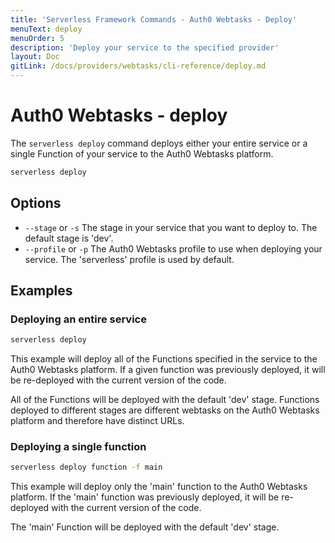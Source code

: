 ```yaml
---
title: 'Serverless Framework Commands - Auth0 Webtasks - Deploy'
menuText: deploy
menuOrder: 5
description: 'Deploy your service to the specified provider'
layout: Doc
gitLink: /docs/providers/webtasks/cli-reference/deploy.md
---
```


# Auth0 Webtasks - deploy

The `serverless deploy` command deploys either your entire service or a single Function of your service to the Auth0 Webtasks platform.

```bash
serverless deploy
```

## Options
- `--stage` or `-s` The stage in your service that you want to deploy to. The default stage is 'dev'.
- `--profile` or `-p` The Auth0 Webtasks profile to use when deploying your service. The 'serverless' profile is used by default.

## Examples

### Deploying an entire service

```bash
serverless deploy
```

This example will deploy all of the Functions specified in the service to the Auth0 Webtasks platform. If a given function was previously deployed, it will be re-deployed with the current version of the code.

All of the Functions will be deployed with the default 'dev' stage. Functions deployed to different stages are different webtasks on the Auth0 Webtasks platform and therefore have distinct URLs.

### Deploying a single function

```bash
serverless deploy function -f main
```

This example will deploy only the 'main' function to the Auth0 Webtasks platform. If the 'main' function was previously deployed, it will be re-deployed with the current version of the code.

The 'main' Function will be deployed with the default 'dev' stage.